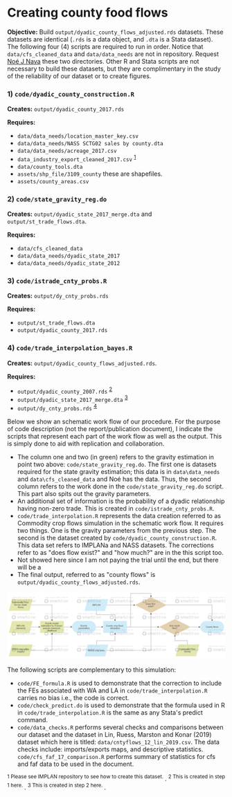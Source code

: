# Creating county food flows

**Objective:** Build `output/dyadic_county_flows_adjusted.rds` datasets. These datasets are identical (`.rds` is a data object, and `.dta` is a Stata dataset). The following four (4) scripts are required to run in order. Notice that `data/cfs_cleaned_data` and `data/data_needs` are not in repository. Request [Noé J Nava](mailto:noejn2@illinois.edu) these two directories. Other R and Stata scripts are not necessary to build these datasets, but they are complimentary in the study of the reliability of our dataset or to create figures.

### 1) `code/dyadic_county_construction.R`

**Creates:** `output/dyadic_county_2017.rds`

**Requires:** 
- `data/data_needs/location_master_key.csv`
- `data/data_needs/NASS SCTG02 sales by county.dta`
- `data/data_needs/acreage_2017.csv`
- `data_industry_export_cleaned_2017.csv` <sup>[1](#footnote1)</sup>
- `data/county_tools.dta`
- `assets/shp_file/3109_county` these are shapefiles.
- `assets/county_areas.csv`

### 2) `code/state_gravity_reg.do`

**Creates:** `output/dyadic_state_2017_merge.dta` and `output/st_trade_flows.dta`.

**Requires:** 
- `data/cfs_cleaned_data`
- `data/data_needs/dyadic_state_2017`
- `data/data_needs/dyadic_state_2012`

### 3) `code/istrade_cnty_probs.R`

**Creates:** `output/dy_cnty_probs.rds`

**Requires:**
- `output/st_trade_flows.dta`
- `output/dyadic_county_2017.rds`

### 4) `code/trade_interpolation_bayes.R`

**Creates:** `output/dyadic_county_flows_adjusted.rds`.

**Requires:** 
- `output/dyadic_county_2007.rds` <sup>[2](#footnote1)</sup>
- `output/dyadic_state_2017_merge.dta` <sup>[3](#footnote1)</sup>
- `output/dy_cnty_probs.rds` <sup>[4](#footnote1)</sup>

Below we show an schematic work flow of our procedure. For the purpose of code description (not the report/publication document), I indicate the scripts that represent each part of the work flow as well as the output. This is simply done to aid with replication and collaboration.

- The column one and two (in green) refers to the gravity estimation in point two above: `code/state_gravity_reg.do`. The first one is datasets required for the state gravity estimation; this data is in `data\data_needs` and `data\cfs_cleaned_data` and Noé has the data. Thus, the second column refers to the work done in the `code/state_gravity_reg.do` script. This part also spits out the gravity parameters.
- An additional set of information is the probability of a dyadic relationship having non-zero trade. This is created in `code/istrade_cnty_probs.R`.
- `code/trade_interpolation.R` represents the data creation referred to as Commodity crop flows simulation in the schematic work flow. It requires two things. One is the gravity parameters from the previous step. The second is the dataset created by `code/dyadic_county_construction.R`. This data set refers to IMPLANa and NASS datasets. The corrections refer to as "does flow exist?" and "how much?" are in the this script too. 
- Not showed here since I am not paying the trial until the end, but there will be a 
- The final output, referred to as "county flows" is `output/dyadic_county_flows_adjusted.rds`.

![schematic work flow](assets/schematic_cnty_flows.png)

The following scripts are complementary to this simulation:

- `code/FE_formula.R` is used to demonstrate that the correction to include the FEs associated with WA and LA in `code/trade_interpolation.R` carries no bias i.e., the code is correct.
- `code/check_predict.do` is used to demonstrate that the formula used in R in `code/trade_interpolation.R` is the same as any Stata's predict command.
- `code/data_checks.R` performs several checks and comparisons between our dataset and the dataset in Lin, Ruess, Marston and Konar (2019) dataset which here is titled: `data/cntyflows_12_lin_2019.csv`. The data checks include: imports/exports maps, and descriptive statistics.
`code/cfs_faf_17_comparison.R` performs summary of statistics for cfs and faf data to be used in the document.

<sup name="footnote1">1 Please see IMPLAN repository to see how to create this dataset. </sup>.
<sup name="footnote2">2 This is created in step 1 here. </sup>.
<sup name="footnote2">3 This is created in step 2 here. </sup>.
